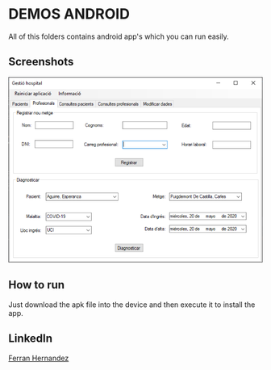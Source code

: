 # DEMOS ANDROID
All of this folders contains android app's which you can run easily.

## Screenshots
![Imagen aplicacion hecha en Visual Basic .NET](https://github.com/Ferranv3/Demos/blob/master/GestioHospital/GestioHospitalVisualBasic.PNG)

## How to run
Just download the apk file into the device and then execute it to install the app.

## LinkedIn
[Ferran Hernandez](https://es.linkedin.com/in/ferran-hernández-510642187)